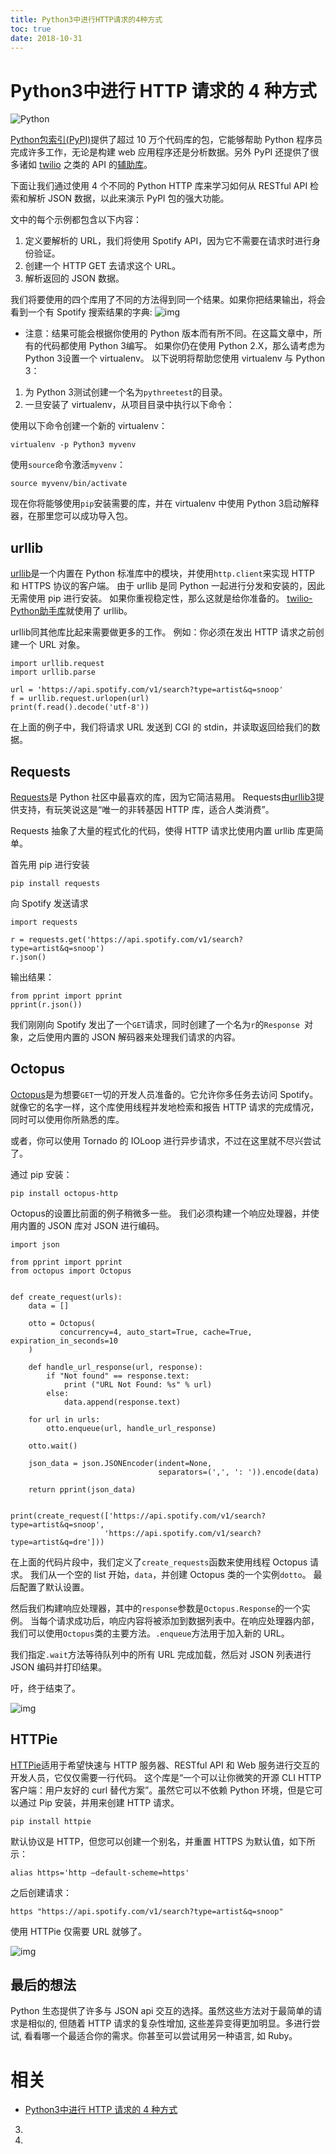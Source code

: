 ```yaml
---
title: Python3中进行HTTP请求的4种方式
toc: true
date: 2018-10-31
---
```



# Python3中进行 HTTP 请求的 4 种方式





![Python](https://segmentfault.com/img/remote/1460000010901379)

[Python包索引(PyPI)](https://pypi.Python.org/)提供了超过 10 万个代码库的包，它能够帮助 Python 程序员完成许多工作，无论是构建 web 应用程序还是分析数据。另外 PyPI 还提供了很多诸如 [twilio](https://www.twilio.com/docs/api/rest) 之类的 API 的[辅助库](https://pypi.Python.org/pypi/twilio)。

下面让我们通过使用 4 个不同的 Python HTTP 库来学习如何从 RESTful API 检索和解析 JSON 数据，以此来演示 PyPI 包的强大功能。

文中的每个示例都包含以下内容：

1. 定义要解析的 URL，我们将使用 Spotify API，因为它不需要在请求时进行身份验证。
2. 创建一个 HTTP GET 去请求这个 URL。
3. 解析返回的 JSON 数据。

我们将要使用的四个库用了不同的方法得到同一个结果。如果你把结果输出，将会看到一个有 Spotify 搜索结果的字典:
![img](https://segmentfault.com/img/remote/1460000010901380)

* 注意：结果可能会根据你使用的 Python 版本而有所不同。在这篇文章中，所有的代码都使用 Python 3编写。 如果你仍在使用 Python 2.X，那么请考虑为 Python 3设置一个 virtualenv。
以下说明将帮助您使用 virtualenv 与 Python 3：

1. 为 Python 3测试创建一个名为`pythreetest`的目录。
2. 一旦安装了 virtualenv，从项目目录中执行以下命令：

使用以下命令创建一个新的 virtualenv：

```
virtualenv -p Python3 myvenv
```

使用`source`命令激活`myvenv`：

```
source myvenv/bin/activate
```

现在你将能够使用`pip`安装需要的库，并在 virtualenv 中使用 Python 3启动解释器，在那里您可以成功导入包。

## urllib

[urllib](https://docs.Python.org/3.1/library/urllib.request.html#module-urllib.request)是一个内置在 Python 标准库中的模块，并使用`http.client`来实现 HTTP 和 HTTPS 协议的客户端。 由于 urllib 是同 Python 一起进行分发和安装的，因此无需使用 pip 进行安装。 如果你重视稳定性，那么这就是给你准备的。 [twilio-Python助手库](https://www.twilio.com/docs/libraries/Python)就使用了 urllib。

urllib同其他库比起来需要做更多的工作。 例如：你必须在发出 HTTP 请求之前创建一个 URL 对象。

```
import urllib.request
import urllib.parse

url = 'https://api.spotify.com/v1/search?type=artist&q=snoop'
f = urllib.request.urlopen(url)
print(f.read().decode('utf-8'))
```

在上面的例子中，我们将请求 URL 发送到 CGI 的 stdin，并读取返回给我们的数据。

## Requests

[Requests](https://pypi.Python.org/pypi/requests/2.12.1)是 Python 社区中最喜欢的库，因为它简洁易用。 Requests由[urllib3](https://github.com/shazow/urllib3)提供支持，有玩笑说这是“唯一的非转基因 HTTP 库，适合人类消费”。

Requests 抽象了大量的程式化的代码，使得 HTTP 请求比使用内置 urllib 库更简单。

首先用 pip 进行安装

```
pip install requests
```

向 Spotify 发送请求

```
import requests

r = requests.get('https://api.spotify.com/v1/search?type=artist&q=snoop')
r.json()
```

输出结果：

```
from pprint import pprint
pprint(r.json())
```

我们刚刚向 Spotify 发出了一个`GET`请求，同时创建了一个名为`r`的`Response `对象，之后使用内置的 JSON 解码器来处理我们请求的内容。

## Octopus

[Octopus](https://heynemann.github.io/octopus/)是为想要`GET`一切的开发人员准备的。它允许你多任务去访问 Spotify。就像它的名字一样，这个库使用线程并发地检索和报告 HTTP 请求的完成情况，同时可以使用你所熟悉的库。

或者，你可以使用 Tornado 的 IOLoop 进行异步请求，不过在这里就不尽兴尝试了。

通过 pip 安装：

```
pip install octopus-http
```

Octopus的设置比前面的例子稍微多一些。 我们必须构建一个响应处理器，并使用内置的 JSON 库对 JSON 进行编码。

```
import json

from pprint import pprint
from octopus import Octopus


def create_request(urls):
    data = []

    otto = Octopus(
           concurrency=4, auto_start=True, cache=True, expiration_in_seconds=10
    )

    def handle_url_response(url, response):
        if "Not found" == response.text:
            print ("URL Not Found: %s" % url)
        else:
            data.append(response.text)

    for url in urls:
        otto.enqueue(url, handle_url_response)

    otto.wait()

    json_data = json.JSONEncoder(indent=None,
                                 separators=(',', ': ')).encode(data)

    return pprint(json_data)


print(create_request(['https://api.spotify.com/v1/search?type=artist&q=snoop',
                     'https://api.spotify.com/v1/search?type=artist&q=dre']))
```

在上面的代码片段中，我们定义了`create_requests`函数来使用线程 Octopus 请求。 我们从一个空的 list 开始，`data`，并创建 Octopus 类的一个实例`dotto`。 最后配置了默认设置。

然后我们构建响应处理器，其中的`response`参数是`Octopus.Response`的一个实例。 当每个请求成功后，响应内容将被添加到数据列表中。在响应处理器内部，我们可以使用`Octopus`类的主要方法。`.enqueue`方法用于加入新的 URL。

我们指定`.wait`方法等待队列中的所有 URL 完成加载，然后对 JSON 列表进行 JSON 编码并打印结果。

吁，终于结束了。

![img](https://segmentfault.com/img/remote/1460000010901381)

## HTTPie

[HTTPie](https://httpie.org/)适用于希望快速与 HTTP 服务器、RESTful API 和 Web 服务进行交互的开发人员，它仅仅需要一行代码。 这个库是“一个可以让你微笑的开源 CLI HTTP客户端：用户友好的 curl 替代方案”。虽然它可以不依赖 Python 环境，但是它可以通过 Pip 安装，并用来创建 HTTP 请求。

```
pip install httpie
```

默认协议是 HTTP，但您可以创建一个别名，并重置 HTTPS 为默认值，如下所示：

```
alias https='http —default-scheme=https'
```

之后创建请求：

```
https "https://api.spotify.com/v1/search?type=artist&q=snoop"
```

使用 HTTPie 仅需要 URL 就够了。

![img](https://segmentfault.com/img/remote/1460000010901382)

## 最后的想法

Python 生态提供了许多与 JSON api 交互的选择。虽然这些方法对于最简单的请求是相似的, 但随着 HTTP 请求的复杂性增加, 这些差异变得更加明显。多进行尝试, 看看哪一个最适合你的需求。你甚至可以尝试用另一种语言, 如 Ruby。



# 相关


- [Python3中进行 HTTP 请求的 4 种方式](https://segmentfault.com/a/1190000010901374#articleHeader3)
3)
3)
